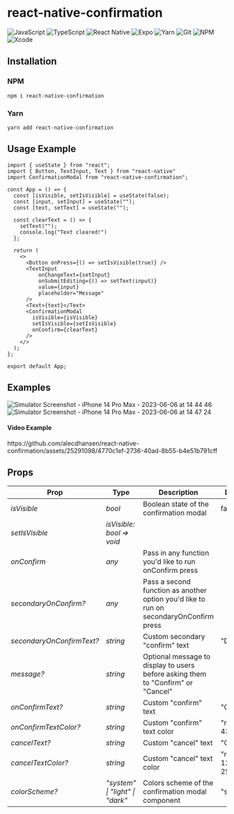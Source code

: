 # react-native-confirmation

![JavaScript](https://img.shields.io/badge/javascript-%23323330.svg?style=for-the-badge&logo=javascript&logoColor=%23F7DF1E)
![TypeScript](https://img.shields.io/badge/typescript-%23007ACC.svg?style=for-the-badge&logo=typescript&logoColor=white)
![React Native](https://img.shields.io/badge/react_native-%2320232a.svg?style=for-the-badge&logo=react&logoColor=%2361DAFB)
![Expo](https://img.shields.io/badge/expo-1C1E24?style=for-the-badge&logo=expo&logoColor=#D04A37)
![Yarn](https://img.shields.io/badge/yarn-%232C8EBB.svg?style=for-the-badge&logo=yarn&logoColor=white)
![Git](https://img.shields.io/badge/git-%23F05033.svg?style=for-the-badge&logo=git&logoColor=white)
![NPM](https://img.shields.io/badge/NPM-%23000000.svg?style=for-the-badge&logo=npm&logoColor=white)
![Xcode](https://img.shields.io/badge/Xcode-007ACC?style=for-the-badge&logo=Xcode&logoColor=white)

<h2>Installation</h2>
<h3>NPM</h3>

```
npm i react-native-confirmation
```

<h3>Yarn</h3>

```
yarn add react-native-confirmation
```

<h2>Usage Example</h2>

```
import { useState } from "react";
import { Button, TextInput, Text } from "react-native"
import ConfirmationModal from "react-native-confirmation";

const App = () => {
  const [isVisible, setIsVisible] = useState(false);
  const [input, setInput] = useState("");
  const [text, setText] = useState("");

  const clearText = () => {
    setText("");
    console.log("Text cleared!")
  };

  return (
    <>
      <Button onPress={() => setIsVisible(true)} />
      <TextInput
          onChangeText={setInput}
          onSubmitEditing={() => setText(input)}
          value={input}
          placeholder="Message"
      />
      <Text>{text}</Text>
      <ConfirmationModal
        isVisible={isVisible}
        setIsVisible={setIsVisible}
        onConfirm={clearText}
      />
    </>
  );
};

export default App;
```

<h2>Examples</h2>

![Simulator Screenshot - iPhone 14 Pro Max - 2023-06-06 at 14 44 46](https://github.com/alecdhansen/react-native-confirmation/assets/25291098/793483e3-77e7-47ba-9696-e2a72b773070)
![Simulator Screenshot - iPhone 14 Pro Max - 2023-06-06 at 14 47 24](https://github.com/alecdhansen/react-native-confirmation/assets/25291098/6534100d-31ce-491a-9f7b-7fb0ea8bb7e5)

<h4>Video Example</h4>
https://github.com/alecdhansen/react-native-confirmation/assets/25291098/4770c1ef-2736-40ad-8b55-b4e51b791cff

<h2>Props</h2>

| **Prop**                  | **Type**                        | **Description**                                                                        | **Default**         |
| ------------------------- | ------------------------------- | -------------------------------------------------------------------------------------- | ------------------- |
| _isVisible_               | _bool_                          | Boolean state of the confirmation modal                                                | false               |
| _setIsVisible_            | _isVisible: bool => void_       |                                                                                        |                     |
| _onConfirm_               | _any_                           | Pass in any function you'd like to run onConfirm press                                 |                     |
| _secondaryOnConfirm?_     | _any_                           | Pass a second function as another option you'd like to run on secondaryOnConfirm press |                     |
| _secondaryOnConfirmText?_ | _string_                        | Custom secondary "confirm" text                                                        | "Delete"            |
| _message?_                | _string_                        | Optional message to display to users before asking them to "Confirm" or "Cancel"       |                     |
| _onConfirmText?_          | _string_                        | Custom "confirm" text                                                                  | "Confirm"           |
| _onConfirmTextColor?_     | _string_                        | Custom "confirm" text color                                                            | "rgb(227, 43, 44)"  |
| _cancelText?_             | _string_                        | Custom "cancel" text                                                                   | "Cancel"            |
| _cancelTextColor?_        | _string_                        | Custom "cancel" text color                                                             | "rgb(56, 124, 254)" |
| _colorScheme?_            | _"system" \| "light" \| "dark"_ | Colors scheme of the confirmation modal component                                      | "system"            |

<!-- https://www.tablesgenerator.com/markdown_tables# -->
